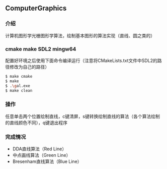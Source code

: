 ## ComputerGraphics
  
### 介绍  
计算机图形学光栅图形学算法，绘制基本图形的算法实现（直线、圆之类的）  
  
### cmake make SDL2 mingw64  
配置好环境之后使用下面命令编译运行（注意将CMakeLists.txt文件中SDL2的路径修改为自己的路径）  
```bash  
$ make cmake
$ make
$ .\gal.exe
$ make clean
```  

### 操作  
任意单击两个位置绘制直线，c键清屏，s键转换绘制直线的算法（各个算法绘制的直线颜色不同），q键退出程序  

### 完成情况  
+ DDA直线算法（Red Line）  
+ 中点画线算法（Green Line）  
+ Bresenham直线算法（Blue Line）  

